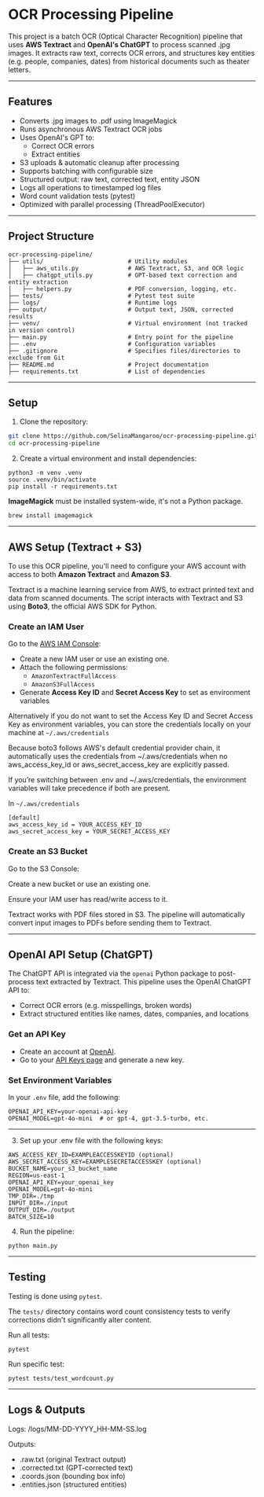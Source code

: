 # OCR Processing Pipeline

This project is a batch OCR (Optical Character Recognition) pipeline that uses **AWS Textract** and **OpenAI's ChatGPT** to process scanned .jpg images. It extracts raw text, corrects OCR errors, and structures key entities (e.g. people, companies, dates) from historical documents such as theater letters.

---

## Features

- Converts .jpg images to .pdf using ImageMagick
- Runs asynchronous AWS Textract OCR jobs
- Uses OpenAI's GPT to:
  - Correct OCR errors
  - Extract entities
- S3 uploads & automatic cleanup after processing 
- Supports batching with configurable size
- Structured output: raw text, corrected text, entity JSON
- Logs all operations to timestamped log files
- Word count validation tests (pytest)
- Optimized with parallel processing (ThreadPoolExecutor)

---

## Project Structure

```
ocr-processing-pipeline/
├── utils/                        # Utility modules 
│   ├── aws_utils.py              # AWS Textract, S3, and OCR logic
│   ├── chatgpt_utils.py          # GPT-based text correction and entity extraction
│   ├── helpers.py                # PDF conversion, logging, etc.
├── tests/                        # Pytest test suite
├── logs/                         # Runtime logs
├── output/                       # Output text, JSON, corrected results
├── venv/                         # Virtual environment (not tracked in version control)
├── main.py                       # Entry point for the pipeline
├── .env                          # Configuration variables     
├── .gitignore                    # Specifies files/directories to exclude from Git
├── README.md                     # Project documentation
├── requirements.txt              # List of dependencies
```


---

## Setup

1. Clone the repository:

```bash
git clone https://github.com/SelinaMangaroo/ocr-processing-pipeline.git
cd ocr-processing-pipeline
```

2. Create a virtual environment and install dependencies:

```
python3 -m venv .venv
source .venv/bin/activate
pip install -r requirements.txt
```
**ImageMagick** must be installed system-wide, it's not a Python package.

```
brew install imagemagick
```

---

## AWS Setup (Textract + S3)

To use this OCR pipeline, you'll need to configure your AWS account with access to both **Amazon Textract** and **Amazon S3**.

Textract is a machine learning service from AWS, to extract printed text and data from scanned documents. The script interacts with Textract and S3 using **Boto3**, the official AWS SDK for Python.

### Create an IAM User

Go to the [AWS IAM Console](https://console.aws.amazon.com/iam/):

- Create a new IAM user or use an existing one.
- Attach the following permissions:
  - `AmazonTextractFullAccess`
  - `AmazonS3FullAccess`
- Generate **Access Key ID** and **Secret Access Key** to set as environment variables

Alternatively if you do not want to set the Access Key ID and Secret Access Key as environment variables, you can store the credentials locally on your machine at `~/.aws/credentials`

Because boto3 follows AWS's default credential provider chain, it automatically uses the credentials from ~/.aws/credentials when no aws_access_key_id or aws_secret_access_key are explicitly passed.

If you’re switching between .env and ~/.aws/credentials, the environment variables will take precedence if both are present.

In ``~/.aws/credentials``
```
[default]
aws_access_key_id = YOUR_ACCESS_KEY_ID
aws_secret_access_key = YOUR_SECRET_ACCESS_KEY
```

### Create an S3 Bucket

Go to the S3 Console:

Create a new bucket or use an existing one.

Ensure your IAM user has read/write access to it.

Textract works with PDF files stored in S3. The pipeline will automatically convert input images to PDFs before sending them to Textract.

---

## OpenAI API Setup (ChatGPT)

The ChatGPT API is integrated via the `openai` Python package to post-process text extracted by Textract.
This pipeline uses the OpenAI ChatGPT API to:
- Correct OCR errors (e.g. misspellings, broken words)
- Extract structured entities like names, dates, companies, and locations

### Get an API Key

- Create an account at [OpenAI](https://platform.openai.com/).
- Go to your [API Keys page](https://platform.openai.com/account/api-keys) and generate a new key.

### Set Environment Variables

In your `.env` file, add the following:

```env
OPENAI_API_KEY=your-openai-api-key
OPENAI_MODEL=gpt-4o-mini  # or gpt-4, gpt-3.5-turbo, etc.
```

---

3. Set up your .env file with the following keys:

```
AWS_ACCESS_KEY_ID=EXAMPLEACCESSKEYID (optional)
AWS_SECRET_ACCESS_KEY=EXAMPLESECRETACCESSKEY (optional)
BUCKET_NAME=your_s3_bucket_name
REGION=us-east-1
OPENAI_API_KEY=your_openai_key
OPENAI_MODEL=gpt-4o-mini
TMP_DIR=./tmp
INPUT_DIR=./input
OUTPUT_DIR=./output
BATCH_SIZE=10
```

4. Run the pipeline:
```
python main.py
```

---

## Testing
Testing is done using `pytest`. 

The `tests/` directory contains word count consistency tests to verify corrections didn't significantly alter content.

Run all tests:
```
pytest
```

Run specific test:
```
pytest tests/test_wordcount.py
```

---

## Logs & Outputs

Logs: /logs/MM-DD-YYYY_HH-MM-SS.log

Outputs:

- .raw.txt (original Textract output)
- .corrected.txt (GPT-corrected text)
- .coords.json (bounding box info)
- .entities.json (structured entities)